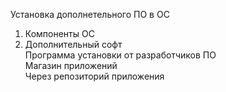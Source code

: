 Установка дополнетельного ПО в ОС
1) Компоненты ОС
2) Дополнительный софт <br>
    Программа установки от разработчиков ПО<br>
    Магазин приложений<br>
    Через репозиторий приложения<br>
